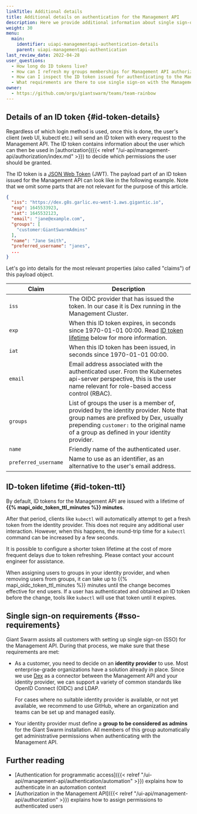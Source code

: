 ```yaml
---
linkTitle: Additional details
title: Additional details on authentication for the Management API
description: Here we provide additional information about single sign-on with the Management API.
weight: 30
menu:
  main:
    identifier: uiapi-managementapi-authentication-details
    parent: uiapi-managementapi-authentication
last_review_date: 2022-04-28
user_questions:
  - How long do ID tokens live?
  - How can I refresh my groups memberships for Management API authorization?
  - How can I inspect the ID token issued for authenticating to the Management API?
  - What requirements are there to use single sign-on with the Management API?
owner:
  - https://github.com/orgs/giantswarm/teams/team-rainbow
---
```


## Details of an ID token {#id-token-details}

Regardless of which login method is used, once this is done, the user's client (web UI, kubectl etc.) will send an ID token with every request to the Management API. The ID token contains information about the user which can then be used in [authorization]({{< relref "/ui-api/management-api/authorization/index.md" >}}) to decide which permissions the user should be granted.

The ID token is a [JSON Web Token](https://datatracker.ietf.org/doc/html/rfc7519) (JWT). The payload part of an ID token issued for the Management API can look like in the following example. Note that we omit some parts that are not relevant for the purpose of this article.

```json
{
  "iss": "https://dex.g8s.garlic.eu-west-1.aws.gigantic.io",
  "exp": 1645533923,
  "iat": 1645532123,
  "email": "jane@example.com",
  "groups": [
    "customer:GiantSwarmAdmins"
  ],
  "name": "Jane Smith",
  "preferred_username": "janes",
  ...
}
```

Let's go into details for the most relevant properties (also called "claims") of this payload object.

| Claim | Description |
|-|-|
| `iss` | The OIDC provider that has issued the token. In our case it is Dex running in the Management Cluster.|
| `exp` | When this ID token expires, in seconds since 1970-01-01 00:00. Read [ID token lifetime](##id-token-ttl) below for more information. |
| `iat` | When this ID token has been issued, in seconds since 1970-01-01 00:00. |
| `email` | Email address associated with the authenticated user. From the Kubernetes api-server perspective, this is the user name relevant for role-based access control (RBAC). |
| `groups` | List of groups the user is a member of, provided by the identity provider. Note that group names are prefixed by Dex, usually prepending `customer:` to the original name of a group as defined in your identity provider. |
| `name` | Friendly name of the authenticated user. |
| `preferred_username` | Name to use as an identifier, as an alternative to the user's email address. |

## ID-token lifetime {#id-token-ttl}

By default, ID tokens for the Management API are issued with a lifetime of **{{% mapi_oidc_token_ttl_minutes %}} minutes**.

After that period, clients like `kubectl` will automatically attempt to get a fresh token from the identity provider. This does not require any additional user interaction. However, when this happens, the round-trip time for a `kubectl` command can be increased by a few seconds.

It is possible to configure a shorter token lifetime at the cost of more frequent delays due to token refreshing. Please contact your account engineer for assistance.

When assigning users to groups in your identity provider, and when removing users from groups, it can take up to {{% mapi_oidc_token_ttl_minutes %}} minutes until the change becomes effective for end users. If a user has authenticated and obtained an ID token before the change, tools like `kubectl` will use that token until it expires.

## Single sign-on requirements {#sso-requirements}

Giant Swarm assists all customers with setting up single sign-on (SSO) for the Management API. During that process, we make sure that these requirements are met:

- As a customer, you need to decide on an **identity provider** to use. Most enterprise-grade organizations have a solution already in place. Since we use [Dex](https://github.com/dexidp/dex) as a connector between the Management API and your identity provider, we can support a variety of common standards like OpenID Connect (OIDC) and LDAP.

    For cases where no suitable identity provider is available, or not yet available, we recommend to use GitHub, where an organization and teams can be set up and managed easily.

- Your identity provider must define a **group to be considered as admins** for the Giant Swarm installation. All members of this group automatically get administrative permissions when authenticating with the Management API.

## Further reading

- [Authentication for programmatic access]({{< relref "/ui-api/management-api/authentication/automation" >}}) explains how to authenticate in an automation context
- [Authorization in the Management API]({{< relref "/ui-api/management-api/authorization" >}}) explains how to assign permissions to authenticated users
